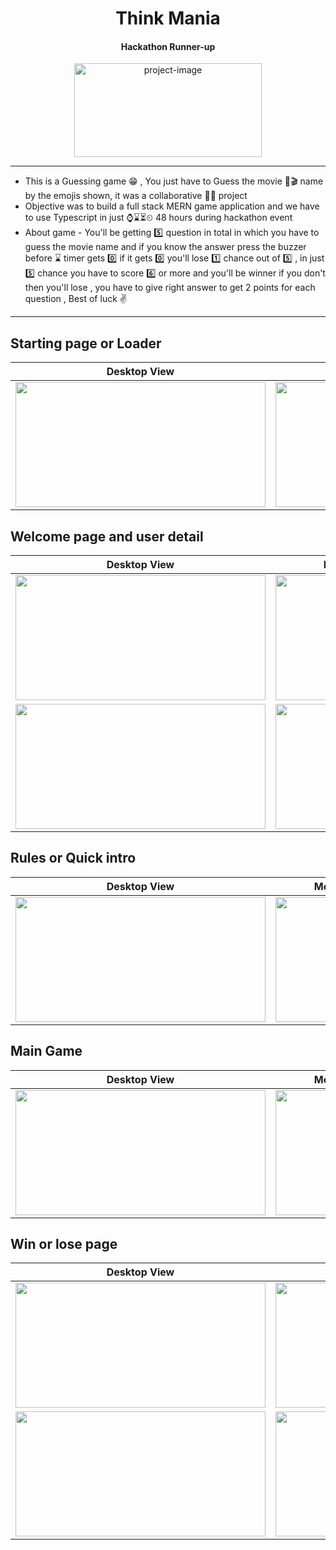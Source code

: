 <h1 align="center" id="title">Think Mania</h1> <h4 align="center">Hackathon Runner-up</h4>

<p align="center"><img src="https://user-images.githubusercontent.com/110104542/224235609-869e241e-e992-478d-acb5-0cc675cd8e48.png" alt="project-image" width="300" height="150/"></p>
<hr/>

- This is a Guessing game 😁 , You just have to Guess the movie 🎥🎬 name by the emojis shown, it was a collaborative 👭👭 project
- Objective was to build a full stack MERN game application and we have to use Typescript in just ⌚⌛⏳⏲ 48 hours during hackathon event
- About game - You'll be getting 5️⃣ question in total in which you have to guess the movie name and if you know the answer press the buzzer before ⌛ timer gets 0️⃣ if it gets 0️⃣ you'll lose 1️⃣ chance out of 5️⃣ , in just 5️⃣ chance you have to score 6️⃣ or more and you'll be winner if you don't then you'll lose , you have to give right answer to get 2 points for each question , Best of luck ✌
<hr/>

## Starting page or Loader

| Desktop View | Mobile View |
| ------ | ------ |
| <img width="400" height="200" src="https://user-images.githubusercontent.com/110034571/222943591-1c600d4b-2411-4454-bf6e-98ffbb795c21.png"/> | <img  width="270" height="200" src="https://user-images.githubusercontent.com/110104542/224225658-80910a85-8099-4b91-9d45-9a67cc79fcca.png"> |




## Welcome page and user detail
| Desktop View | Mobile View |
| ------ | ------ |
| <img width="400" height="200" src="https://user-images.githubusercontent.com/110034571/222943600-a96c68f1-f069-4f5c-80ae-40be3a0ee607.png"  /> | <img   width="250" height="200" src="https://user-images.githubusercontent.com/110104542/224229557-79b453d0-1a6b-4b5f-b9c2-d425d866962e.png"> |
| <img  width="400" height="200" src="https://user-images.githubusercontent.com/110034571/222943608-40b5cc24-3323-4e85-a5fc-ac798a922b89.png"  /> | <img   width="220" height="200" src="https://user-images.githubusercontent.com/110104542/224230154-3365ba57-687e-4158-9e3c-3d9a7d1e1c94.png"> |

## Rules or Quick intro
| Desktop View | Mobile View |
| ------ | ------ |
| <img  width="400" height="200" src="https://user-images.githubusercontent.com/110034571/222943626-2b0c1bfc-0172-4894-bd6a-ffa94759d264.png"  /> | <img  width="220" height="200" src="https://user-images.githubusercontent.com/110104542/224230650-eec1d4c4-557f-4bcf-8430-ad80b10e6e21.png"> |

## Main Game
| Desktop View | Mobile View |
| ------ | ------ |
| <img  width="400" height="200" src="https://user-images.githubusercontent.com/110034571/222943643-5fca9ece-f95e-47e3-bd76-f4eb865a6b0a.png"  /> | <img  width="220" height="200" src="https://user-images.githubusercontent.com/110104542/224234665-68d749b6-10ca-4385-b56b-1fdcb02e02fa.png"> |




## Win or lose page
| Desktop View | Mobile View |
| ------ | ------ |
| <img width="400" height="200" src="https://user-images.githubusercontent.com/110034571/222943651-9037607b-9572-4428-ae29-1fb8f923a076.png"  /> | <img   width="240" height="200" src="https://user-images.githubusercontent.com/110104542/224234975-f482b144-58f1-4c9b-b9d2-843a90d50d61.png"> |
| <img  width="400" height="200" src="https://user-images.githubusercontent.com/110034571/222943654-9a4bfa04-9844-45ff-b659-fe032fb3664b.png"  /> | <img   width="270" height="200" src="https://user-images.githubusercontent.com/110104542/224235026-43ec4eeb-6655-43b7-a8dc-b573f532ace0.png"> |



